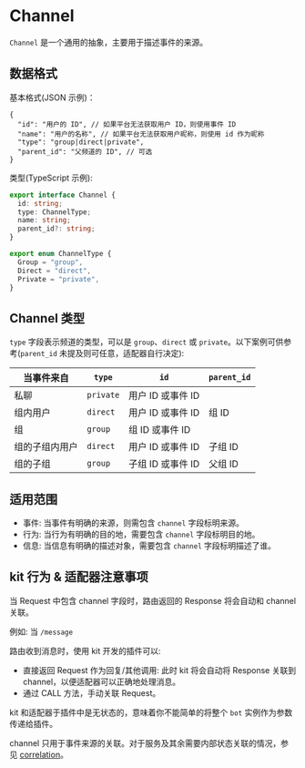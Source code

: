 # Channel

`Channel` 是一个通用的抽象，主要用于描述事件的来源。

## 数据格式

基本格式(JSON 示例)：

```jsonc
{
  "id": "用户的 ID", // 如果平台无法获取用户 ID，则使用事件 ID
  "name": "用户的名称", // 如果平台无法获取用户昵称，则使用 id 作为昵称
  "type": "group|direct|private",
  "parent_id": "父频道的 ID", // 可选
}
```

类型(TypeScript 示例):

```typescript
export interface Channel {
  id: string;
  type: ChannelType;
  name: string;
  parent_id?: string;
}

export enum ChannelType {
  Group = "group",
  Direct = "direct",
  Private = "private",
}
```

## Channel 类型

`type` 字段表示频道的类型，可以是 `group`、`direct` 或 `private`。以下案例可供参考(`parent_id` 未提及则可任意，适配器自行决定):

| 当事件来自     | `type`    | `id`              | `parent_id` |
| -------------- | --------- | ----------------- | ----------- |
| 私聊           | `private` | 用户 ID 或事件 ID |             |
| 组内用户       | `direct`  | 用户 ID 或事件 ID | 组 ID       |
| 组             | `group`   | 组 ID 或事件 ID   |             |
| 组的子组内用户 | `direct`  | 用户 ID 或事件 ID | 子组 ID     |
| 组的子组       | `group`   | 子组 ID 或事件 ID | 父组 ID     |

## 适用范围

- 事件: 当事件有明确的来源，则需包含 `channel` 字段标明来源。
- 行为: 当行为有明确的目的地，需要包含 `channel` 字段标明目的地。
- 信息: 当信息有明确的描述对象，需要包含 `channel` 字段标明描述了谁。

## kit 行为 & 适配器注意事项

当 Request 中包含 channel 字段时，路由返回的 Response 将会自动和 channel 关联。

例如: 当 `/message`

路由收到消息时，使用 kit 开发的插件可以:

- 直接返回 Request 作为回复/其他调用:
  此时 kit 将会自动将 Response 关联到 channel，以便适配器可以正确地处理消息。
- 通过 CALL 方法，手动关联 Request。

kit 和适配器于插件中是无状态的，意味着你不能简单的将整个 `bot` 实例作为参数传递给插件。

channel 只用于事件来源的关联。对于服务及其余需要内部状态关联的情况，参见 [correlation](crate::datapack::DataPack)。
